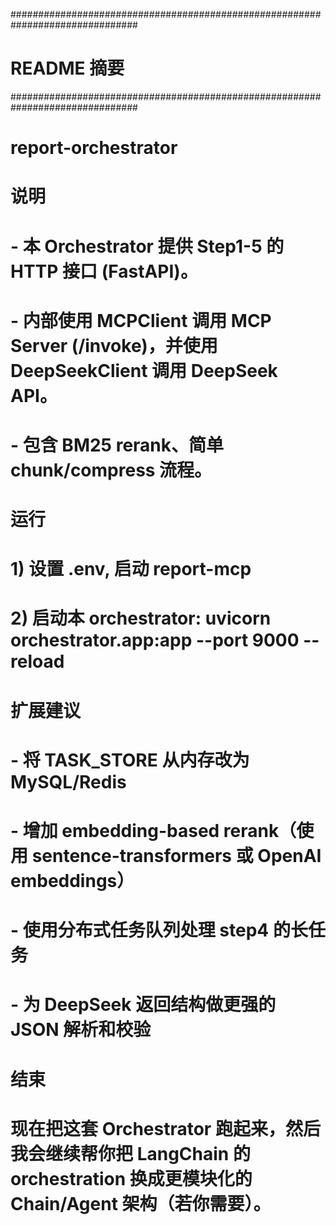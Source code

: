 ###############################################################################
# README 摘要
###############################################################################
# report-orchestrator


# 说明
# - 本 Orchestrator 提供 Step1-5 的 HTTP 接口 (FastAPI)。
# - 内部使用 MCPClient 调用 MCP Server (/invoke)，并使用 DeepSeekClient 调用 DeepSeek API。
# - 包含 BM25 rerank、简单 chunk/compress 流程。


# 运行
# 1) 设置 .env, 启动 report-mcp
# 2) 启动本 orchestrator: uvicorn orchestrator.app:app --port 9000 --reload


# 扩展建议
# - 将 TASK_STORE 从内存改为 MySQL/Redis
# - 增加 embedding-based rerank（使用 sentence-transformers 或 OpenAI embeddings）
# - 使用分布式任务队列处理 step4 的长任务
# - 为 DeepSeek 返回结构做更强的 JSON 解析和校验


# 结束
# 现在把这套 Orchestrator 跑起来，然后我会继续帮你把 LangChain 的 orchestration 换成更模块化的 Chain/Agent 架构（若你需要）。